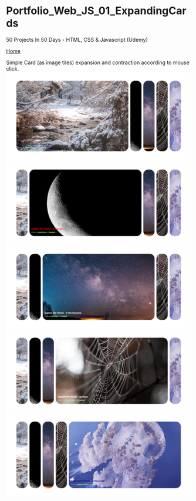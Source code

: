 # Portfolio_Web_JS_01_ExpandingCards
50 Projects In 50 Days - HTML, CSS &amp; Javascript (Udemy)

[Home](./READEME.md)

Simple Card (as image tiles) expansion and contraction according to mouse click.
![Image1](./project/screencapture-winter_scene.png)
![Image2](./project/screencapture-moon.png)
![Image3](./project/screencapture-galaxy.png)
![Image4](./project/screencapture-spiders_web.png)
![Image5](./project/screencapture-jellyfish.png)
